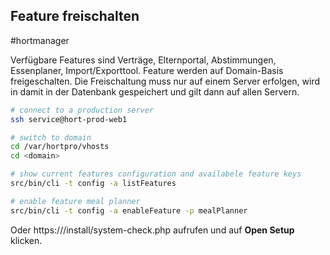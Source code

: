 ## Feature freischalten
#hortmanager

Verfügbare Features sind Verträge, Elternportal, Abstimmungen, Essenplaner, Import/Exporttool. Feature werden auf Domain-Basis freigeschalten. Die Freischaltung muss nur auf einem Server erfolgen, wird in damit in der Datenbank gespeichert und gilt dann auf allen Servern.

```bash
# connect to a production server
ssh service@hort-prod-web1

# switch to domain
cd /var/hortpro/vhosts
cd <domain>

# show current features configuration and availabele feature keys
src/bin/cli -t config -a listFeatures

# enable feature meal planner
src/bin/cli -t config -a enableFeature -p mealPlanner
```

Oder https://<domain>/install/system-check.php aufrufen und auf __Open Setup__ klicken.

